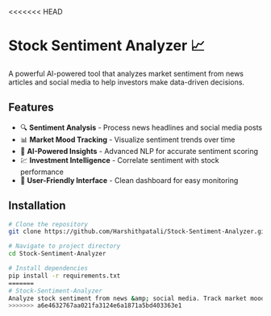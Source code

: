 <<<<<<< HEAD
# Stock Sentiment Analyzer 📈

A powerful AI-powered tool that analyzes market sentiment from news articles and social media to help investors make data-driven decisions.

## Features

- 🔍 **Sentiment Analysis** - Process news headlines and social media posts
- 📊 **Market Mood Tracking** - Visualize sentiment trends over time
- 🤖 **AI-Powered Insights** - Advanced NLP for accurate sentiment scoring
- 💹 **Investment Intelligence** - Correlate sentiment with stock performance
- 📱 **User-Friendly Interface** - Clean dashboard for easy monitoring

## Installation

```bash
# Clone the repository
git clone https://github.com/Harshithpatali/Stock-Sentiment-Analyzer.git

# Navigate to project directory
cd Stock-Sentiment-Analyzer

# Install dependencies
pip install -r requirements.txt
=======
# Stock-Sentiment-Analyzer
Analyze stock sentiment from news &amp; social media. Track market mood with AI-powered insights. Make data-driven investment decisions. Stay ahead of market trends.
>>>>>>> a6e4632767aa021fa3124e6a1871a5bd403363e1

